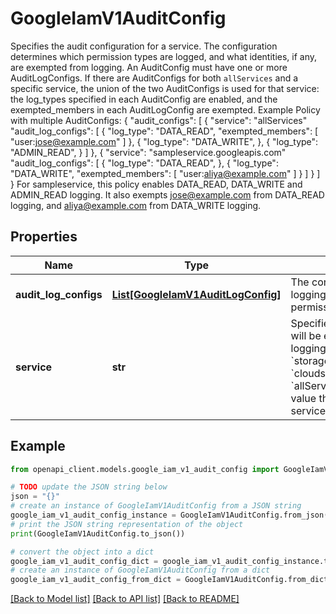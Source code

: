 # GoogleIamV1AuditConfig

Specifies the audit configuration for a service. The configuration determines which permission types are logged, and what identities, if any, are exempted from logging. An AuditConfig must have one or more AuditLogConfigs.  If there are AuditConfigs for both `allServices` and a specific service, the union of the two AuditConfigs is used for that service: the log_types specified in each AuditConfig are enabled, and the exempted_members in each AuditLogConfig are exempted.  Example Policy with multiple AuditConfigs:      {       \"audit_configs\": [         {           \"service\": \"allServices\"           \"audit_log_configs\": [             {               \"log_type\": \"DATA_READ\",               \"exempted_members\": [                 \"user:jose@example.com\"               ]             },             {               \"log_type\": \"DATA_WRITE\",             },             {               \"log_type\": \"ADMIN_READ\",             }           ]         },         {           \"service\": \"sampleservice.googleapis.com\"           \"audit_log_configs\": [             {               \"log_type\": \"DATA_READ\",             },             {               \"log_type\": \"DATA_WRITE\",               \"exempted_members\": [                 \"user:aliya@example.com\"               ]             }           ]         }       ]     }  For sampleservice, this policy enables DATA_READ, DATA_WRITE and ADMIN_READ logging. It also exempts jose@example.com from DATA_READ logging, and aliya@example.com from DATA_WRITE logging.

## Properties

Name | Type | Description | Notes
------------ | ------------- | ------------- | -------------
**audit_log_configs** | [**List[GoogleIamV1AuditLogConfig]**](GoogleIamV1AuditLogConfig.md) | The configuration for logging of each type of permission. | [optional] 
**service** | **str** | Specifies a service that will be enabled for audit logging. For example, &#x60;storage.googleapis.com&#x60;, &#x60;cloudsql.googleapis.com&#x60;. &#x60;allServices&#x60; is a special value that covers all services. | [optional] 

## Example

```python
from openapi_client.models.google_iam_v1_audit_config import GoogleIamV1AuditConfig

# TODO update the JSON string below
json = "{}"
# create an instance of GoogleIamV1AuditConfig from a JSON string
google_iam_v1_audit_config_instance = GoogleIamV1AuditConfig.from_json(json)
# print the JSON string representation of the object
print(GoogleIamV1AuditConfig.to_json())

# convert the object into a dict
google_iam_v1_audit_config_dict = google_iam_v1_audit_config_instance.to_dict()
# create an instance of GoogleIamV1AuditConfig from a dict
google_iam_v1_audit_config_from_dict = GoogleIamV1AuditConfig.from_dict(google_iam_v1_audit_config_dict)
```
[[Back to Model list]](../README.md#documentation-for-models) [[Back to API list]](../README.md#documentation-for-api-endpoints) [[Back to README]](../README.md)



